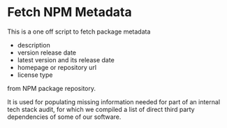 # Fetch NPM Metadata

This is a one off script to fetch package metadata

- description
- version release date
- latest version and its release date
- homepage or repository url
- license type

from NPM package repository.

It is used for populating missing information needed for part of an internal tech stack audit,
for which we compiled a list of direct third party dependencies of some of our software.

